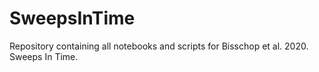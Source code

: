 # SweepsInTime
Repository containing all notebooks and scripts for Bisschop et al. 2020. Sweeps In Time.
